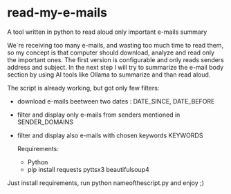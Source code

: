 # read-my-e-mails
A tool written in python to read aloud only important e-mails summary

We`re receiving too many e-mails, and wasting too much time to read them, so my concept is that computer should download, analyze and read only the important ones.
The first version is configurable and only reads senders address and subject.
In the next step I will try to summarize the e-mail body section by using AI tools like Ollama to summarize and than read aloud.

The script is already working, but got only few filters:
- download e-mails beetween two dates : DATE_SINCE, DATE_BEFORE
- filter and display only e-mails from senders mentioned in SENDER_DOMAINS
- filter and display also e-mails with chosen keywords KEYWORDS

  Requirements:
  - Python
  - pip install requests pyttsx3 beautifulsoup4

Just install requirements, run python nameofthescript.py and enjoy ;)
